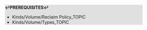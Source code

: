 <div style="margin:2em; background-color: #e0e0e0;">

<strong>↩PREREQUISITES↩</strong>

 * Kinds/Volume/Reclaim Policy_TOPIC
 * Kinds/Volume/Types_TOPIC

</div>

